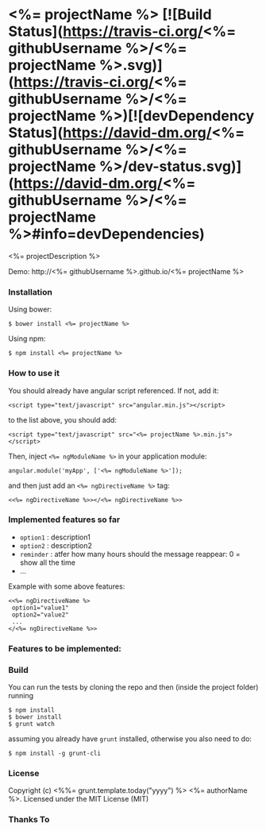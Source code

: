 <%= projectName %> [![Build Status](https://travis-ci.org/<%= githubUsername %>/<%= projectName %>.svg)](https://travis-ci.org/<%= githubUsername %>/<%= projectName %>)[![devDependency Status](https://david-dm.org/<%= githubUsername %>/<%= projectName %>/dev-status.svg)](https://david-dm.org/<%= githubUsername %>/<%= projectName %>#info=devDependencies)
===========================================================================================================================================

<%= projectDescription %>

Demo: http://<%= githubUsername %>.github.io/<%= projectName %>

### Installation

Using bower:

```
$ bower install <%= projectName %>
```

Using npm:

```
$ npm install <%= projectName %>
```


### How to use it

You should already have angular script referenced. If not, add it:

```
<script type="text/javascript" src="angular.min.js"></script>
```

to the list above, you should add:

```
<script type="text/javascript" src="<%= projectName %>.min.js"></script>
```

Then, inject `<%= ngModuleName %>` in your application module:

```
angular.module('myApp', ['<%= ngModuleName %>']);
```

and then just add an `<%= ngDirectiveName %>` tag:

```
<<%= ngDirectiveName %>></<%= ngDirectiveName %>>
```

### Implemented features so far

* `option1` : description1
* `option2` : description2
* `reminder` : atfer how many hours should the message reappear: 0 = show all the time
* ...

Example with some above features:

```
<<%= ngDirectiveName %>  
 option1="value1"
 option2="value2"
 ...
</<%= ngDirectiveName %>>
```

### Features to be implemented:



### Build

You can run the tests by cloning the repo and then (inside the project folder) running

```
$ npm install
$ bower install
$ grunt watch
```

assuming you already have `grunt` installed, otherwise you also need to do:

```
$ npm install -g grunt-cli
```

### License

Copyright (c) <%%= grunt.template.today("yyyy") %> <%= authorName %>. Licensed under the MIT License (MIT)


### Thanks To



